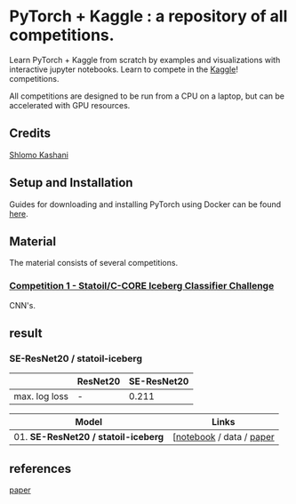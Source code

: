 
# PyTorch + Kaggle : a repository of all competitions.

Learn PyTorch + Kaggle from scratch by examples and visualizations with interactive jupyter notebooks. Learn to compete in the [Kaggle](https://www.kaggle.com/)! competitions. 

All competitions are designed to be run from a CPU on a laptop, but can be accelerated with GPU resources.


## Credits


[Shlomo Kashani](https://github.com/QuantScientist/Deep-Learning-Boot-Camp/) 

## Setup and Installation

Guides for downloading and installing PyTorch using Docker can be found [here](https://github.com/QuantScientist/Deep-Learning-Boot-Camp/tree/master/docker).

## Material

The material consists of several competitions.

### [Competition 1 -  Statoil/C-CORE Iceberg Classifier Challenge]( https://www.kaggle.com/c/statoil-iceberg-classifier-challenge)

CNN's.

## result

### SE-ResNet20 / statoil-iceberg

|                  | ResNet20       | SE-ResNet20    |
|:-------------    | :------------- | :------------- |
|max. log loss     |  -             | 0.211          |


| Model      | Links   |
| ------------- |:-------------:| 
| 01. <strong>SE-ResNet20 / statoil-iceberg</strong> | [<a href="hhttps://github.com/QuantScientist/Deep-Learning-Boot-Camp/blob/master/Kaggle-PyTorch/iceberg/statoil-iceberg-classifier-challenge-cnn-ver1.py">notebook</a> / data / <a href="https://arxiv.org/pdf/1709.01507.pdf">paper</a>


## references

[paper](https://arxiv.org/pdf/1709.01507.pdf)
